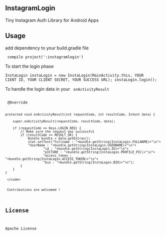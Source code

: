 ## InstagramLogin
Tiny Instagram Auth Library for Android Apps
## Usage

add dependency to your build.gradle file

<code> compile project(':instagramlogin')</code>

To start the login phase

<code>InstaLogin instaLogin = new InstaLogin(MainActivity.this,
                        YOUR CIENT ID,
                        YOUR CLIENT SECRET,
                        YOUR SUCCESS URL);
                instaLogin.login();
                </code>
                
                
To handle the login data in your <code> onActivityResult </code>



<code>
 @Override 
 
    protected void onActivityResult(int requestCode, int resultCode, Intent data) {
    
        super.onActivityResult(requestCode, resultCode, data);
        
        if (requestCode == Keys.LOGIN_REQ) {
            // Make sure the request was successful
            if (resultCode == RESULT_OK) {
                Bundle bundle = data.getExtras();
                stat.setText("Fullname : "+bundle.getString(InstaLogin.FULLNAME)+"\n"+
                "UserName : "+bundle.getString(InstaLogin.USERNAME)+"\n"+
                        "id : "+bundle.getString(InstaLogin.ID)+"\n"+
                        "pICTURE : "+bundle.getString(InstaLogin.PROFILE_PIC)+"\n"+
                        "access_token : "+bundle.getString(InstaLogin.ACCESS_TOKEN)+"\n"+
                        "bıo : "+bundle.getString(InstaLogin.BIO)+"\n");
            }
        }
    }
    
     </code>
     
     
     Contributions are welcomed !
## License
 Apache License
